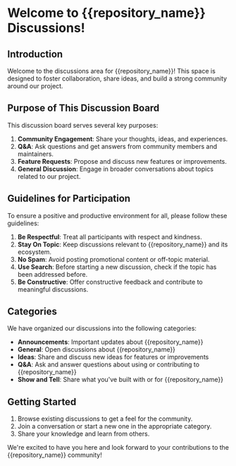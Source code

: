 # Welcome to {{repository_name}} Discussions!

## Introduction

Welcome to the discussions area for {{repository_name}}! This space is designed to foster collaboration, share ideas, and build a strong community around our project.

## Purpose of This Discussion Board

This discussion board serves several key purposes:

1. **Community Engagement**: Share your thoughts, ideas, and experiences.
2. **Q&A**: Ask questions and get answers from community members and maintainers.
3. **Feature Requests**: Propose and discuss new features or improvements.
4. **General Discussion**: Engage in broader conversations about topics related to our project.

## Guidelines for Participation

To ensure a positive and productive environment for all, please follow these guidelines:

1. **Be Respectful**: Treat all participants with respect and kindness.
2. **Stay On Topic**: Keep discussions relevant to {{repository_name}} and its ecosystem.
3. **No Spam**: Avoid posting promotional content or off-topic material.
4. **Use Search**: Before starting a new discussion, check if the topic has been addressed before.
5. **Be Constructive**: Offer constructive feedback and contribute to meaningful discussions.

## Categories

We have organized our discussions into the following categories:

- **Announcements**: Important updates about {{repository_name}}
- **General**: Open discussions about {{repository_name}}
- **Ideas**: Share and discuss new ideas for features or improvements
- **Q&A**: Ask and answer questions about using or contributing to {{repository_name}}
- **Show and Tell**: Share what you've built with or for {{repository_name}}

## Getting Started

1. Browse existing discussions to get a feel for the community.
2. Join a conversation or start a new one in the appropriate category.
3. Share your knowledge and learn from others.

We're excited to have you here and look forward to your contributions to the {{repository_name}} community!

